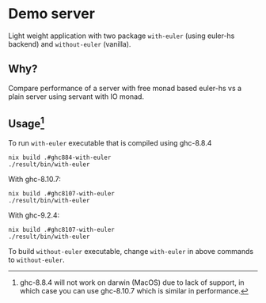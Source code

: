 # Demo server

Light weight application with two package `with-euler` (using euler-hs backend) and `without-euler` (vanilla).

## Why?

Compare performance of a server with free monad based euler-hs vs a plain server using servant with IO monad.

## Usage[^1]
[^1]: ghc-8.8.4 will not work on darwin (MacOS) due to lack of support, in which case you can use ghc-8.10.7 which is similar in performance.

To run `with-euler` executable that is compiled using ghc-8.8.4
```
nix build .#ghc884-with-euler
./result/bin/with-euler
```
With ghc-8.10.7:
```
nix build .#ghc8107-with-euler
./result/bin/with-euler
```
With ghc-9.2.4:
```
nix build .#ghc8107-with-euler
./result/bin/with-euler
```

To build `without-euler` executable, change `with-euler` in above commands to `without-euler`. 
